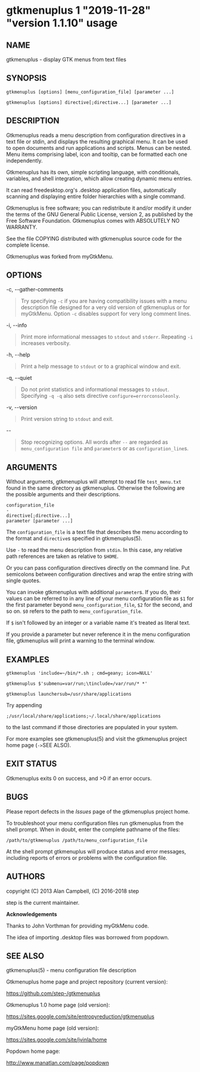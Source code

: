 # gtkmenuplus 1 "2019-11-28" "version 1.1.10" usage

## NAME

gtkmenuplus - display GTK menus from text files

## SYNOPSIS

    gtkmenuplus [options] [menu_configuration_file] [parameter ...]

    gtkmenuplus [options] directive[;directive...] [parameter ...]

## DESCRIPTION

Gtkmenuplus reads a menu description from configuration directives in a text
file or stdin, and displays the resulting graphical menu. It can be used to
open documents and run applications and scripts.  Menus can be nested. Menu
items comprising label, icon and tooltip, can be formatted each one
independently.

Gtkmenuplus has its own, simple scripting language, with conditionals,
variables, and shell integration, which allow creating dynamic menu entries.

It can read freedesktop.org's .desktop application files, automatically
scanning and displaying entire folder hierarchies with a single command.

Gtkmenuplus is free software; you can redistribute it and/or modify it under
the terms of the GNU General Public License, version 2, as published by the
Free Software Foundation. Gtkmenuplus comes with ABSOLUTELY NO WARRANTY.

See the file COPYING distributed with gtkmenuplus source code for the complete
license.

Gtkmenuplus was forked from myGtkMenu.

## OPTIONS

-c, --gather-comments

> Try specifying `-c` if you are having compatibility issues with a menu
description file designed for a very old version of gtkmenuplus or for
myGtkMenu. Option `-c` disables support for very long comment lines.

-i, --info

> Print more informational messages to `stdout` and `stderr`.
> Repeating `-i` increases verbosity.

-h, --help

> Print a help message to `stdout` or to a graphical window and exit.

-q, --quiet

> Do not print statistics and informational messages to `stdout`.
> Specifying `-q -q` also sets directive `configure=errorconsoleonly`.

-v, --version

> Print version string to `stdout` and exit.

--

> Stop recognizing options. All words after `--` are regarded as
`menu_configuration file` and `parameter`s or as `configuration_line`s.

## ARGUMENTS

Without arguments, gtkmenuplus will attempt to read file `test_menu.txt` found
in the same directory as gtkmenuplus.  Otherwise the following are the possible
arguments and their descriptions.

    configuration_file
    -
    directive[;directive...]
    parameter [parameter ...]

The `configuration_file` is a text file that describes the menu according to
the format and `directive`s specified in gtkmenuplus(5).

Use `-` to read the menu description from `stdin`. In this case, any relative
path references are taken as relative to `$HOME`.

Or you can pass configuration directives directly on the command line. Put
semicolons between configuration directives and wrap the entire string with
single quotes.

You can invoke gtkmenuplus with additional `parameter`s.  If you do, their
values can be referred to in any line of your menu configuration file as `$1`
for the first parameter beyond `menu_configuration_file`, `$2` for the second,
and so on. `$0` refers to the path to `menu_configuration_file`.

If `$` isn't followed by an integer or a variable name it's treated as literal
text.

If you provide a parameter but never reference it in the menu configuration
file, gtkmenuplus will print a warning to the terminal window.

## EXAMPLES

    gtkmenuplus 'include=~/bin/*.sh ; cmd=geany; icon=NULL'        

    gtkmenuplus $'submenu=var/run;\tinclude=/var/run/* *'

    gtkmenuplus launchersub=/usr/share/applications

Try appending

    ;/usr/local/share/applications;~/.local/share/applications

to the last command if those directories are populated in your system.

For more examples see gtkmenuplus(5) and visit the gtkmenuplus project home
page (`->`SEE ALSO).

## EXIT STATUS

Gtkmenuplus exits 0 on success, and >0 if an error occurs.

## BUGS

Please report defects in the _Issues_ page of the gtkmenuplus project home.

To troubleshoot your menu configuration files run gtkmenuplus from the shell
prompt.  When in doubt, enter the complete pathname of the files:

    /path/to/gtkmenuplus /path/to/menu_configuration_file

At the shell prompt gtkmenuplus will produce status and error messages,
including reports of errors or problems with the configuration file.

## AUTHORS
 
copyright (C) 2013 Alan Campbell, (C) 2016-2018 step

step is the current maintainer.

**Acknowledgements**

Thanks to John Vorthman for providing myGtkMenu code.

The idea of importing .desktop files was borrowed from popdown.

## SEE ALSO

gtkmenuplus(5) - menu configuration file description

Gtkmenuplus home page and project repository (current version):

https://github.com/step-/gtkmenuplus

Gtkmenuplus 1.0 home page (old version):

https://sites.google.com/site/entropyreduction/gtkmenuplus

myGtkMenu home page (old version):

https://sites.google.com/site/jvinla/home

Popdown home page:

http://www.manatlan.com/page/popdown

